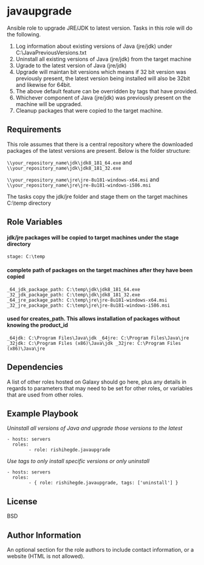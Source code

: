javaupgrade
=========

Ansible role to upgrade JRE/JDK to latest version. Tasks in this role will do the following.

1. Log information about existing versions of Java (jre/jdk) under C:\JavaPreviousVersions.txt
2. Uninstall all existing versions of Java (jre/jdk) from the target machine
3. Ugrade to the latest version of Java (jre/jdk)
4. Upgrade will maintan bit versions which means if 32 bit version was previously present, the latest version being installed will also be 32bit and likewise for 64bit.
5. The above default feature can be overridden by tags that have provided.
6. Whichever component of Java (jre/jdk) was previously present on the machine will be upgraded.
7. Cleanup packages that were copied to the target machine.

Requirements
------------
This role assumes that there is a central repository where the downloaded packages of the latest versions are present. Below is the folder structure:

`\\your_repository_name\jdk\jdk8_181_64.exe` and `\\your_repository_name\jdk\jdk8_181_32.exe`

`\\your_repository_name\jre\jre-8u181-windows-x64.msi` and `\\your_repository_name\jre\jre-8u181-windows-i586.msi`

The tasks copy the jdk/jre folder and stage them on the target machines C:\temp directory

Role Variables
--------------
#### jdk/jre packages will be copied to target machines under the stage directory
`stage: C:\temp`

#### complete path of packages on the target machines after they have been copied
`_64_jdk_package_path: C:\temp\jdk\jdk8_181_64.exe
_32_jdk_package_path: C:\temp\jdk\jdk8_181_32.exe
_64_jre_package_path: C:\temp\jre\jre-8u181-windows-x64.msi
_32_jre_package_path: C:\temp\jre\jre-8u181-windows-i586.msi`

#### used for creates_path. This allows installation of packages without knowing the product_id
`_64jdk: C:\Program Files\Java\jdk
_64jre: C:\Program Files\Java\jre
_32jdk: C:\Program Files (x86)\Java\jdk
_32jre: C:\Program Files (x86)\Java\jre`


Dependencies
------------

A list of other roles hosted on Galaxy should go here, plus any details in regards to parameters that may need to be set for other roles, or variables that are used from other roles.

Example Playbook
----------------

*Uninstall all versions of Java and upgrade those versions to the latest*
	
	- hosts: servers
  	  roles:
            - role: rishihegde.javaupgrade 

*Use tags to only install specific versions or only uninstall*
	
	- hosts: servers
	  roles:
            - { role: rishihegde.javaupgrade, tags: ['uninstall'] }

License
-------

BSD

Author Information
------------------

An optional section for the role authors to include contact information, or a website (HTML is not allowed).
